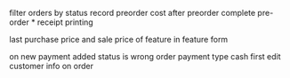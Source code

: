 filter orders by status
record preorder cost after preorder complete
pre-order \*
receipt printing

last purchase price and sale price of feature in feature form

on new payment added status is wrong
order payment type cash first
edit customer info on order
